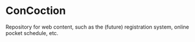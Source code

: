 # ConCoction
Repository for web content, such as the (future) registration system, online pocket schedule, etc.
